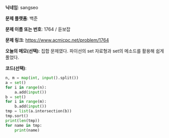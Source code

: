 **닉네임**: sangseo

**문제 플랫폼**: 백준

**문제 이름 또는 번호**: 1764 / 듣보잡

**문제 링크**: https://www.acmicpc.net/problem/1764

**오늘의 메모(선택)**: 집합 문제였다. 파이선의 set 자료형과 set의 메소드를 활용해 쉽게 풀었다.

**코드(선택)**:
```python
n, m = map(int, input().split())
a = set()
for i in range(n):
    a.add(input())
b = set()
for i in range(m):
    b.add(input())
tmp = list(a.intersection(b))
tmp.sort()
print(len(tmp))
for name in tmp:
    print(name)
```
